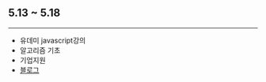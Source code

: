 ## 5.13 ~ 5.18

---

- 유데미 javascript강의
- 알고리즘 기초
- 기업지원
- [블로그](https://velog.io/@yeahzzl/cs-g10serc1)
